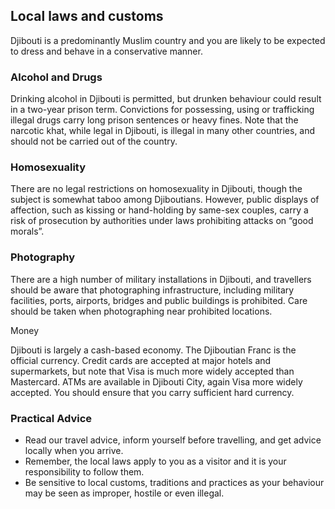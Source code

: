 ## Local laws and customs

Djibouti is a predominantly Muslim country and you are likely to be expected to dress and behave in a conservative manner.

### **Alcohol and Drugs**

Drinking alcohol in Djibouti is permitted, but drunken behaviour could result in a two-year prison term. Convictions for possessing, using or trafficking illegal drugs carry long prison sentences or heavy fines. Note that the narcotic khat, while legal in Djibouti, is illegal in many other countries, and should not be carried out of the country.

### **Homosexuality**

There are no legal restrictions on homosexuality in Djibouti, though the subject is somewhat taboo among Djiboutians. However, public displays of affection, such as kissing or hand-holding by same-sex couples, carry a risk of prosecution by authorities under laws prohibiting attacks on “good morals”.

### **Photography**

There are a high number of military installations in Djibouti, and travellers should be aware that photographing infrastructure, including military facilities, ports, airports, bridges and public buildings is prohibited. Care should be taken when photographing near prohibited locations.

Money

Djibouti is largely a cash-based economy. The Djiboutian Franc is the official currency. Credit cards are accepted at major hotels and supermarkets, but note that Visa is much more widely accepted than Mastercard. ATMs are available in Djibouti City, again Visa more widely accepted. You should ensure that you carry sufficient hard currency.

### **Practical Advice**

* Read our travel advice, inform yourself before travelling, and get advice locally when you arrive.
* Remember, the local laws apply to you as a visitor and it is your responsibility to follow them.
* Be sensitive to local customs, traditions and practices as your behaviour may be seen as improper, hostile or even illegal.
